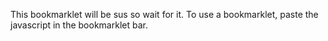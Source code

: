 This bookmarklet will be sus so wait for it. To use a bookmarklet, paste the javascript in the bookmarklet bar.
